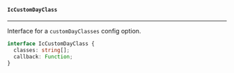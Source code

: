 #### `IcCustomDayClass`

---

Interface for a `customDayClasses` config option.

```typescript
interface IcCustomDayClass {
  classes: string[];
  callback: Function;
}
```
